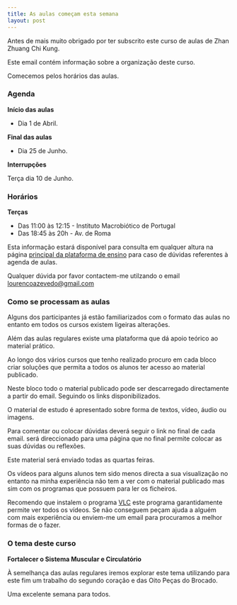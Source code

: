 ```yaml
---
title: As aulas começam esta semana
layout: post
---
```

Antes de mais muito obrigado por ter subscrito este curso de aulas de Zhan Zhuang Chi Kung.

Este email contém informação sobre a organização deste curso.

Comecemos pelos horários das aulas.

### Agenda

**Início das aulas**

- Dia 1 de Abril.

**Final das aulas** 

- Dia 25 de Junho.

**Interrupções** 

Terça dia 10 de Junho. 

### Horários 

**Terças**

- Das 11:00 às 12:15 - Instituto Macrobiótico de Portugal
- Das 18:45 às 20h  - Av. de Roma
 
Esta informação estará disponível para consulta em qualquer altura na página [principal da plataforma de ensino](http://b3avancadas.devagar.org) para caso de dúvidas referentes à agenda de aulas. 

Qualquer dúvida por favor contactem-me utilzando o email <lourencoazevedo@gmail.com> 

### Como se processam as aulas

Alguns dos participantes já estão familiarizados com o formato das aulas no entanto em todos os cursos existem ligeiras alterações.

Além das aulas regulares existe uma plataforma que dá apoio teórico ao material prático.

Ao longo dos vários cursos que tenho realizado procuro em cada bloco criar soluções que permita a todos os alunos ter acesso ao material publicado. 

Neste bloco todo o material publicado pode ser descarregado directamente a partir do email. Seguindo os links disponibilizados. 

O material de estudo é apresentado sobre forma de textos, vídeo, áudio ou imagens. 

Para comentar ou colocar dúvidas deverá seguir o link no final de cada email. será direccionado para uma página que no final permite colocar as suas dúvidas ou reflexões. 

Este material será enviado todas as quartas feiras. 

Os vídeos para alguns alunos tem sido menos directa a sua visualização no entanto na minha experiência não tem a ver com o material publicado mas sim com os programas que possuem para ler os ficheiros. 

Recomendo que instalem o programa [VLC](https://www.videolan.org/vlc/) este programa garantidamente permite ver todos os vídeos. Se não conseguem peçam ajuda a alguém com mais experiência ou enviem-me um email para procuramos a melhor formas de o fazer. 

### O tema deste curso

**Fortalecer o Sistema Muscular e Circulatório**

À semelhança das aulas regulares iremos explorar este tema utilizando para este fim um trabalho do segundo coração e das Oito Peças do Brocado. 

Uma excelente semana para todos. 